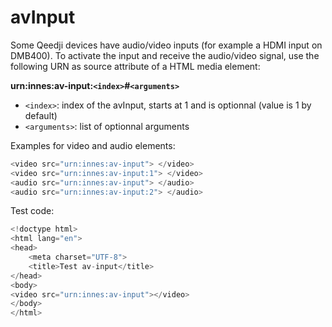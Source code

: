 # avInput

Some Qeedji devices have audio/video inputs (for example a HDMI input on DMB400).
To activate the input and receive the audio/video signal, use the following URN as source attribute of a HTML media element:

**urn:innes:av-input:`<index>`#`<arguments>`**

  * `<index>`: index of the avInput, starts at 1 and is optionnal (value is 1 by default)
  * `<arguments>`: list of optionnal arguments

Examples for video and audio elements:

````javascript
<video src="urn:innes:av-input"> </video>
<video src="urn:innes:av-input:1"> </video>
<audio src="urn:innes:av-input"> </audio>
<audio src="urn:innes:av-input:2"> </audio>
````
Test code:
````javascript
<!doctype html>
<html lang="en">
<head>
    <meta charset="UTF-8">
    <title>Test av-input</title>
</head>
<body>
<video src="urn:innes:av-input"></video>
</body>
</html>
````